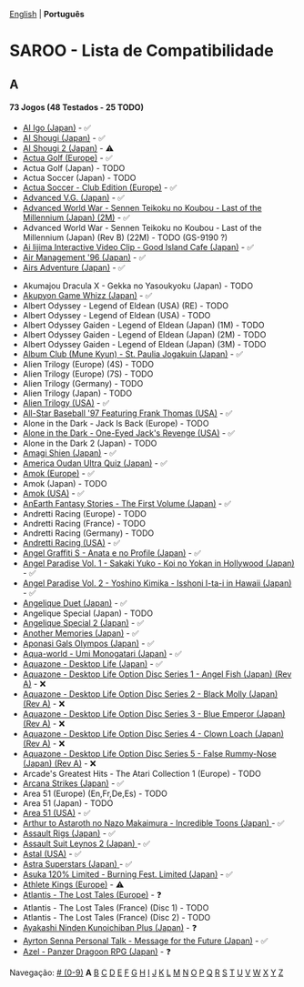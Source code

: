 [English](../en-us/A.md) | **Português**

# SAROO - Lista de Compatibilidade

## A

#### 73 Jogos (48 Testados - 25 TODO)

- [AI Igo (Japan)](../../../Regions/Retails/Japan/T-17601G/01/README.md) - :white_check_mark:
- [AI Shougi (Japan)](../../../Regions/Retails/Japan/T18602G/01/README.md) - :white_check_mark:
- [AI Shougi 2 (Japan)](../../../Regions/Retails/Japan/T-17602G/01/README.md) - :warning:
- [Actua Golf (Europe)](../../../Regions/Retails/Europe/T-12302H/01/README.md) - :white_check_mark:
- Actua Golf (Japan) - TODO
- Actua Soccer (Japan) - TODO
- [Actua Soccer - Club Edition (Europe)](../../../Regions/Retails/Europe/T-12305H/01/README.md) - :white_check_mark:
- [Advanced V.G. (Japan)](../../../Regions/Retails/Japan/T-32501G/01/README.md) - :white_check_mark:
- [Advanced World War - Sennen Teikoku no Koubou - Last of the Millennium (Japan) (2M)](../../../Regions/Retails/Japan/GS-9087/01/README.md) - :white_check_mark:
- Advanced World War - Sennen Teikoku no Koubou - Last of the Millennium (Japan) (Rev B) (22M) - TODO (GS-9190 ?)
- [Ai Iijima Interactive Video Clip - Good Island Cafe (Japan)](../../../Regions/Retails/Japan/T-25201G/01/README.md) - :white_check_mark:
- [Air Management '96 (Japan)](../../../Regions/Retails/Japan/T-7611G/01/README.md) - :white_check_mark:
- [Airs Adventure (Japan)](../../../Regions/Retails/Japan/T-20301G/01/README.md) - :white_check_mark:
<!-- - [Akumajou Dracula X - Gekka no Yasoukyoku (Japan)](../../../Regions/Retails/Japan/T-9527G/README.md) -->
- Akumajou Dracula X - Gekka no Yasoukyoku (Japan) - TODO
- [Akupyon Game Whizz (Japan)](../../../Regions/Retails/Japan/T-36102G/01/README.md) - :white_check_mark:
- Albert Odyssey - Legend of Eldean (USA) (RE) - TODO
- Albert Odyssey - Legend of Eldean (USA) - TODO
- Albert Odyssey Gaiden - Legend of Eldean (Japan) (1M) - TODO
- Albert Odyssey Gaiden - Legend of Eldean (Japan) (2M) - TODO
- Albert Odyssey Gaiden - Legend of Eldean (Japan) (3M) - TODO
- [Album Club (Mune Kyun) - St. Paulia Jogakuin (Japan)](../../../Regions/Retails/Japan/T-21903G/01/README.md) - :white_check_mark:
- Alien Trilogy (Europe) (4S) - TODO
- Alien Trilogy (Europe) (7S) - TODO
- Alien Trilogy (Germany) - TODO
- Alien Trilogy (Japan) - TODO
- [Alien Trilogy (USA)](../../../Regions/Retails/USA/T-8113H/01/README.md) - :white_check_mark:
- [All-Star Baseball '97 Featuring Frank Thomas (USA)](../../../Regions/Retails/USA/T-8150H/01/README.md) - :white_check_mark:
- Alone in the Dark - Jack Is Back (Europe) - TODO
- [Alone in the Dark - One-Eyed Jack's Revenge (USA)](../../../Regions/Retails/USA/T-29401H/01/README.md) - :white_check_mark:
- Alone in the Dark 2 (Japan) - TODO
- [Amagi Shien (Japan)](../../../Regions/Retails/Japan/T-1513G/README.md) - :white_check_mark:
- [America Oudan Ultra Quiz (Japan)](../../../Regions/Retails/Japan/T-6004G/01/README.md) - :white_check_mark:
- [Amok (Europe)](../../../Regions/Retails/Europe/MK-81064/01/README.md) - :white_check_mark:
- Amok (Japan) - TODO
- [Amok (USA)](../../../Regions/Retails/USA/MK-81064/01/README.md) - :white_check_mark:
- [AnEarth Fantasy Stories - The First Volume (Japan)](../../../Regions/Retails/Japan/T-27801G/01/README.md) - :white_check_mark:
- Andretti Racing (Europe) - TODO
- Andretti Racing (France) - TODO
- Andretti Racing (Germany) - TODO
- [Andretti Racing (USA)](../../../Regions/Retails/USA/T-5020H/01/README.md) - :white_check_mark:
- [Angel Graffiti S - Anata e no Profile (Japan)](../../../Regions/Retails/Japan/T-7308G/01/README.md) - :white_check_mark:
- [Angel Paradise Vol. 1 - Sakaki Yuko - Koi no Yokan in Hollywood (Japan)](../../../Regions/Retails/Japan/T-2403G/01/README.md) - :white_check_mark:
- [Angel Paradise Vol. 2 - Yoshino Kimika - Isshoni I-ta-i in Hawaii (Japan)](../../../Regions/Retails/Japan/T-2405G/01/README.md) - :white_check_mark:
- [Angelique Duet (Japan)](../../../Regions/Retails/Japan/T-7662G/01/README.md) - :white_check_mark:
- Angelique Special (Japan) - TODO
- [Angelique Special 2 (Japan)](../../../Regions/Retails/Japan/T-7627G/01/README.md) - :white_check_mark:
- [Another Memories (Japan)](../../../Regions/Retails/Japan/T-38001G/01/README.md) - :white_check_mark:
- [Aponasi Gals Olympos (Japan)](../../../Regions/Retails/Japan/T-4304G/01/README.md) - :white_check_mark:
- [Aqua-world - Umi Monogatari (Japan)](../../../Regions/Retails/Japan/T-30301G/01/README.md) - :white_check_mark:
- [Aquazone - Desktop Life (Japan)](../../../Regions/Retails/Japan/T-24001G/01/README.md) - :white_check_mark:
- [Aquazone - Desktop Life Option Disc Series 1 - Angel Fish (Japan) (Rev A)](../../../Regions/Retails/Japan/T-24002G/01/README.md) - :x:
- [Aquazone - Desktop Life Option Disc Series 2 - Black Molly (Japan) (Rev A)](../../../Regions/Retails/Japan/T-24003G/01/README.md) - :x:
- [Aquazone - Desktop Life Option Disc Series 3 - Blue Emperor (Japan) (Rev A)](../../../Regions/Retails/Japan/T-24004G/01/README.md) - :x:
- [Aquazone - Desktop Life Option Disc Series 4 - Clown Loach (Japan) (Rev A)](../../../Regions/Retails/Japan/T-24005G/01/README.md) - :x:
- [Aquazone - Desktop Life Option Disc Series 5 - False Rummy-Nose (Japan) (Rev A)](../../../Regions/Retails/Japan/T-24006G/01/README.md) - :x:
- Arcade's Greatest Hits - The Atari Collection 1 (Europe) - TODO
- [Arcana Strikes (Japan)](../../../Regions/Retails/Japan/T-10311G/01/README.md) - :white_check_mark:
- Area 51 (Europe) (En,Fr,De,Es) - TODO
- Area 51 (Japan) - TODO
- [Area 51 (USA)](../../../Regions/Retails/USA/T-9705H/01/README.md) - :white_check_mark:
- [Arthur to Astaroth no Nazo Makaimura - Incredible Toons (Japan) ](../../../Regions/Retails/Japan/T-1209G/01/README.md) - :white_check_mark:
- [Assault Rigs (Japan)](../../../Regions/Retails/Japan/T-18606G/01/README.md) - :white_check_mark:
- [Assault Suit Leynos 2 (Japan) ](../../../Regions/Retails/Japan/T-2501G/01/README.md) - :white_check_mark:
- [Astal (USA)](../../../Regions/Retails/USA/MK-81019/01/README.md) - :white_check_mark:
- [Astra Superstars (Japan) ](../../../Regions/Retails/Japan/T-1521G/01/README.md) - :white_check_mark:
- [Asuka 120% Limited - Burning Fest. Limited (Japan)](../../../Regions/Retails/Japan/T-16708G/01/README.md) - :white_check_mark:
- [Athlete Kings (Europe)](../../../Regions/Retails/Europe/MK-81115/01/README.md) - :warning:
- [Atlantis - The Lost Tales (Europe)](../../../Regions/Retails/Europe/MK-8109150/01/README.md) - :question:
- Atlantis - The Lost Tales (France) (Disc 1) - TODO
- Atlantis - The Lost Tales (France) (Disc 2) - TODO
- [Ayakashi Ninden Kunoichiban Plus (Japan)](../../../Regions/Retails/Japan/T-21512G/01/README.md) - :question:
- [Ayrton Senna Personal Talk - Message for the Future (Japan)](../../../Regions/Retails/Japan/GS-9020/01/README.md) - :white_check_mark:
- [Azel - Panzer Dragoon RPG (Japan)](../../../Regions/Retails/Japan/GS-9076/01/README.md) - :question:

Navegação:
[# (0-9)](./09.md) **A** [B](./B.md) [C](./C.md) [D](./D.md) [E](./E.md) [F](./F.md) [G](./G.md) [H](./H.md) [I](./I.md) [J](./J.md) [K](./K.md) [L](./L.md) [M](./M.md) [N](./N.md) [O](./O.md) [P](./P.md) [Q](./Q.md) [R](./R.md) [S](./S.md) [T](./T.md) [U](./U.md) [V](./V.md) [W](./W.md) [X](./X.md) [Y](./Y.md) [Z](./Z.md)
